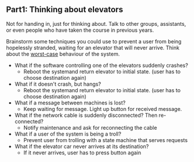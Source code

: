 Part1: Thinking about elevators
---------------------------

Not for handing in, just for thinking about. Talk to other groups, assistants, or even people who have taken the course in previous years.

Brainstorm some techniques you could use to prevent a user from being hopelessly stranded, waiting for an elevator that will never arrive. Think about the [worst-case](http://xkcd.com/748/) behaviour of the system.
 - What if the software controlling one of the elevators suddenly crashes?
    - Reboot the systemand return elevator to initial state. (user has to choose destination again) 
 - What if it doesn't crash, but hangs?
    - Reboot the systemand return elevator to initial state. (user has to choose destination again) 
 - What if a message between machines is lost?
    - Keep waiting for message. Light up button for received message. 
 - What if the network cable is suddenly disconnected? Then re-connected?
    - Notify maintenance and ask for reconnecting the cable 
 - What if a user of the system is being a troll?
    - Prevent user from trolling with a state machine that serves requests 
 - What if the elevator car never arrives at its destination?
    - If it never arrives, user has to press button again 

 
